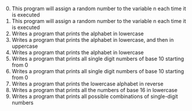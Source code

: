 0. This program will assign a random number to the variable n each time it is executed
1. This program will assign a random number to the variable n each time it is executed
2. Writes a program that prints the alphabet in lowercase
3. Writes a program that prints the alphabet in lowercase, and then in uppercase
4. Writes a program that prints the alphabet in lowercase
5. Writes a program that prints all single digit numbers of base 10 starting from 0
6. Writes a program that prints all single digit numbers of base 10 starting from 0
7. Writes a program that prints the lowercase alphabet in reverse
8. Writes a program that prints all the numbers of base 16 in lowercase
9. Writes a program that prints all possible combinations of single-digit numbers

